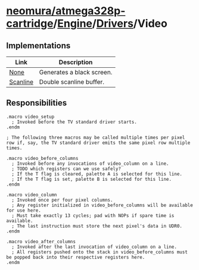 # [neomura/atmega328p-cartridge](../../../../readme.md)/[Engine](../../../readme.md)/[Drivers](../readme.md)/Video

## Implementations

| Link                             | Description               |
| -------------------------------- | ------------------------- |
| [None](./none/readme.md)         | Generates a black screen. |
| [Scanline](./scanline/readme.md) | Double scanline buffer.   |

## Responsibilities

```assembly
.macro video_setup
  ; Invoked before the TV standard driver starts.
.endm

; The following three macros may be called multiple times per pixel row if, say, the TV standard driver emits the same pixel row multiple times.

.macro video_before_columns
  ; Invoked before any invocations of video_column on a line.
  ; TODO which registers can we use safely?
  ; If the T flag is cleared, palette A is selected for this line.
  ; If the T flag is set, palette B is selected for this line.
.endm

.macro video_column
  ; Invoked once per four pixel columns.
  ; Any register initialized in video_before_columns will be available for use here.
  ; Must take exactly 13 cycles; pad with NOPs if spare time is available.
  ; The last instruction must store the next pixel's data in UDR0.
.endm

.macro video_after_columns
  ; Invoked after the last invocation of video_column on a line.
  ; All registers pushed onto the stack in video_before_columns must be popped back into their respective registers here.
.endm
```
